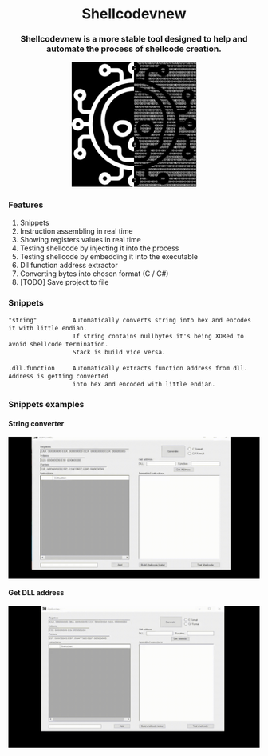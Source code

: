<div align="center">
  <h1>Shellcodevnew</h1>
  <h3>Shellcodevnew is a more stable tool designed to help and automate the process of shellcode creation.</h3>
  <img width=250 height=250 src="https://github.com/XaFF-XaFF/Shellcodev/blob/master/readme/shellcodev.png?raw=true" alt="Shellcodevnew's logo"/>
</div>

### Features
  1. Snippets
  2. Instruction assembling in real time
  3. Showing registers values in real time
  4. Testing shellcode by injecting it into the process
  5. Testing shellcode by embedding it into the executable
  6. Dll function address extractor
  7. Converting bytes into chosen format (C / C#)
  8. [TODO] Save project to file

### Snippets
```
"string"          Automatically converts string into hex and encodes it with little endian. 
                  If string contains nullbytes it's being XORed to avoid shellcode termination. 
                  Stack is build vice versa.
                  
.dll.function     Automatically extracts function address from dll. Address is getting converted 
                  into hex and encoded with little endian.
```

### Snippets examples

  <h4>String converter</h4>
  <img align="center" src="https://github.com/XaFF-XaFF/Shellcodev/blob/master/readme/snippet1.gif?raw=true" width="1024"/>

  <h4>Get DLL address</h4>
  <img align="center" src="https://github.com/XaFF-XaFF/Shellcodev/blob/master/readme/dll.gif?raw=true" width="1024"/>
